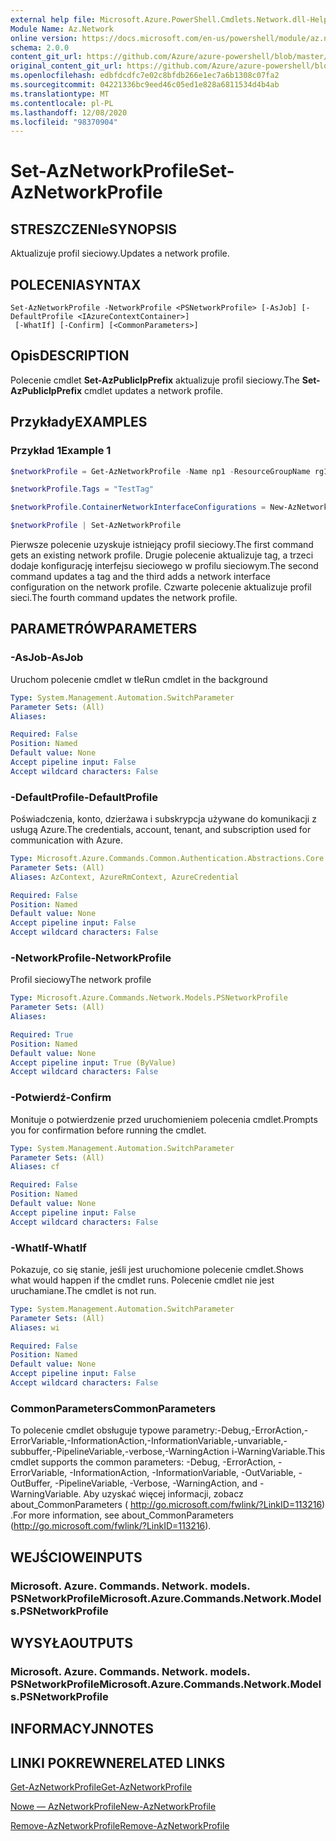 ```yaml
---
external help file: Microsoft.Azure.PowerShell.Cmdlets.Network.dll-Help.xml
Module Name: Az.Network
online version: https://docs.microsoft.com/en-us/powershell/module/az.network/set-aznetworkprofile
schema: 2.0.0
content_git_url: https://github.com/Azure/azure-powershell/blob/master/src/Network/Network/help/Set-AzNetworkProfile.md
original_content_git_url: https://github.com/Azure/azure-powershell/blob/master/src/Network/Network/help/Set-AzNetworkProfile.md
ms.openlocfilehash: edbfdcdfc7e02c8bfdb266e1ec7a6b1308c07fa2
ms.sourcegitcommit: 04221336bc9eed46c05ed1e828a6811534d4b4ab
ms.translationtype: MT
ms.contentlocale: pl-PL
ms.lasthandoff: 12/08/2020
ms.locfileid: "98370904"
---
```

# <span data-ttu-id="db9d1-101">Set-AzNetworkProfile</span><span class="sxs-lookup"><span data-stu-id="db9d1-101">Set-AzNetworkProfile</span></span>

## <span data-ttu-id="db9d1-102">STRESZCZENIe</span><span class="sxs-lookup"><span data-stu-id="db9d1-102">SYNOPSIS</span></span>
<span data-ttu-id="db9d1-103">Aktualizuje profil sieciowy.</span><span class="sxs-lookup"><span data-stu-id="db9d1-103">Updates a network profile.</span></span>

## <span data-ttu-id="db9d1-104">POLECENIA</span><span class="sxs-lookup"><span data-stu-id="db9d1-104">SYNTAX</span></span>

```
Set-AzNetworkProfile -NetworkProfile <PSNetworkProfile> [-AsJob] [-DefaultProfile <IAzureContextContainer>]
 [-WhatIf] [-Confirm] [<CommonParameters>]
```

## <span data-ttu-id="db9d1-105">Opis</span><span class="sxs-lookup"><span data-stu-id="db9d1-105">DESCRIPTION</span></span>
<span data-ttu-id="db9d1-106">Polecenie cmdlet **Set-AzPublicIpPrefix** aktualizuje profil sieciowy.</span><span class="sxs-lookup"><span data-stu-id="db9d1-106">The **Set-AzPublicIpPrefix** cmdlet updates a network profile.</span></span>

## <span data-ttu-id="db9d1-107">Przykłady</span><span class="sxs-lookup"><span data-stu-id="db9d1-107">EXAMPLES</span></span>

### <span data-ttu-id="db9d1-108">Przykład 1</span><span class="sxs-lookup"><span data-stu-id="db9d1-108">Example 1</span></span>
```powershell
$networkProfile = Get-AzNetworkProfile -Name np1 -ResourceGroupName rg1

$networkProfile.Tags = "TestTag"

$networkProfile.ContainerNetworkInterfaceConfigurations = New-AzNetworkProfileContainerNicConfig -Name cnicconfig1

$networkProfile | Set-AzNetworkProfile
```

<span data-ttu-id="db9d1-109">Pierwsze polecenie uzyskuje istniejący profil sieciowy.</span><span class="sxs-lookup"><span data-stu-id="db9d1-109">The first command gets an existing network profile.</span></span> <span data-ttu-id="db9d1-110">Drugie polecenie aktualizuje tag, a trzeci dodaje konfigurację interfejsu sieciowego w profilu sieciowym.</span><span class="sxs-lookup"><span data-stu-id="db9d1-110">The second command updates a tag and the third adds a network interface configuration on the network profile.</span></span> <span data-ttu-id="db9d1-111">Czwarte polecenie aktualizuje profil sieci.</span><span class="sxs-lookup"><span data-stu-id="db9d1-111">The fourth command updates the network profile.</span></span>

## <span data-ttu-id="db9d1-112">PARAMETRÓW</span><span class="sxs-lookup"><span data-stu-id="db9d1-112">PARAMETERS</span></span>

### <span data-ttu-id="db9d1-113">-AsJob</span><span class="sxs-lookup"><span data-stu-id="db9d1-113">-AsJob</span></span>
<span data-ttu-id="db9d1-114">Uruchom polecenie cmdlet w tle</span><span class="sxs-lookup"><span data-stu-id="db9d1-114">Run cmdlet in the background</span></span>

```yaml
Type: System.Management.Automation.SwitchParameter
Parameter Sets: (All)
Aliases:

Required: False
Position: Named
Default value: None
Accept pipeline input: False
Accept wildcard characters: False
```

### <span data-ttu-id="db9d1-115">-DefaultProfile</span><span class="sxs-lookup"><span data-stu-id="db9d1-115">-DefaultProfile</span></span>
<span data-ttu-id="db9d1-116">Poświadczenia, konto, dzierżawa i subskrypcja używane do komunikacji z usługą Azure.</span><span class="sxs-lookup"><span data-stu-id="db9d1-116">The credentials, account, tenant, and subscription used for communication with Azure.</span></span>

```yaml
Type: Microsoft.Azure.Commands.Common.Authentication.Abstractions.Core.IAzureContextContainer
Parameter Sets: (All)
Aliases: AzContext, AzureRmContext, AzureCredential

Required: False
Position: Named
Default value: None
Accept pipeline input: False
Accept wildcard characters: False
```

### <span data-ttu-id="db9d1-117">-NetworkProfile</span><span class="sxs-lookup"><span data-stu-id="db9d1-117">-NetworkProfile</span></span>
<span data-ttu-id="db9d1-118">Profil sieciowy</span><span class="sxs-lookup"><span data-stu-id="db9d1-118">The network profile</span></span>

```yaml
Type: Microsoft.Azure.Commands.Network.Models.PSNetworkProfile
Parameter Sets: (All)
Aliases:

Required: True
Position: Named
Default value: None
Accept pipeline input: True (ByValue)
Accept wildcard characters: False
```

### <span data-ttu-id="db9d1-119">-Potwierdź</span><span class="sxs-lookup"><span data-stu-id="db9d1-119">-Confirm</span></span>
<span data-ttu-id="db9d1-120">Monituje o potwierdzenie przed uruchomieniem polecenia cmdlet.</span><span class="sxs-lookup"><span data-stu-id="db9d1-120">Prompts you for confirmation before running the cmdlet.</span></span>

```yaml
Type: System.Management.Automation.SwitchParameter
Parameter Sets: (All)
Aliases: cf

Required: False
Position: Named
Default value: None
Accept pipeline input: False
Accept wildcard characters: False
```

### <span data-ttu-id="db9d1-121">-WhatIf</span><span class="sxs-lookup"><span data-stu-id="db9d1-121">-WhatIf</span></span>
<span data-ttu-id="db9d1-122">Pokazuje, co się stanie, jeśli jest uruchomione polecenie cmdlet.</span><span class="sxs-lookup"><span data-stu-id="db9d1-122">Shows what would happen if the cmdlet runs.</span></span>
<span data-ttu-id="db9d1-123">Polecenie cmdlet nie jest uruchamiane.</span><span class="sxs-lookup"><span data-stu-id="db9d1-123">The cmdlet is not run.</span></span>

```yaml
Type: System.Management.Automation.SwitchParameter
Parameter Sets: (All)
Aliases: wi

Required: False
Position: Named
Default value: None
Accept pipeline input: False
Accept wildcard characters: False
```

### <span data-ttu-id="db9d1-124">CommonParameters</span><span class="sxs-lookup"><span data-stu-id="db9d1-124">CommonParameters</span></span>
<span data-ttu-id="db9d1-125">To polecenie cmdlet obsługuje typowe parametry:-Debug,-ErrorAction,-ErrorVariable,-InformationAction,-InformationVariable,-unvariable,-subbuffer,-PipelineVariable,-verbose,-WarningAction i-WarningVariable.</span><span class="sxs-lookup"><span data-stu-id="db9d1-125">This cmdlet supports the common parameters: -Debug, -ErrorAction, -ErrorVariable, -InformationAction, -InformationVariable, -OutVariable, -OutBuffer, -PipelineVariable, -Verbose, -WarningAction, and -WarningVariable.</span></span> <span data-ttu-id="db9d1-126">Aby uzyskać więcej informacji, zobacz about_CommonParameters ( http://go.microsoft.com/fwlink/?LinkID=113216) .</span><span class="sxs-lookup"><span data-stu-id="db9d1-126">For more information, see about_CommonParameters (http://go.microsoft.com/fwlink/?LinkID=113216).</span></span>

## <span data-ttu-id="db9d1-127">WEJŚCIOWE</span><span class="sxs-lookup"><span data-stu-id="db9d1-127">INPUTS</span></span>

### <span data-ttu-id="db9d1-128">Microsoft. Azure. Commands. Network. models. PSNetworkProfile</span><span class="sxs-lookup"><span data-stu-id="db9d1-128">Microsoft.Azure.Commands.Network.Models.PSNetworkProfile</span></span>

## <span data-ttu-id="db9d1-129">WYSYŁA</span><span class="sxs-lookup"><span data-stu-id="db9d1-129">OUTPUTS</span></span>

### <span data-ttu-id="db9d1-130">Microsoft. Azure. Commands. Network. models. PSNetworkProfile</span><span class="sxs-lookup"><span data-stu-id="db9d1-130">Microsoft.Azure.Commands.Network.Models.PSNetworkProfile</span></span>

## <span data-ttu-id="db9d1-131">INFORMACYJN</span><span class="sxs-lookup"><span data-stu-id="db9d1-131">NOTES</span></span>

## <span data-ttu-id="db9d1-132">LINKI POKREWNE</span><span class="sxs-lookup"><span data-stu-id="db9d1-132">RELATED LINKS</span></span>

[<span data-ttu-id="db9d1-133">Get-AzNetworkProfile</span><span class="sxs-lookup"><span data-stu-id="db9d1-133">Get-AzNetworkProfile</span></span>](./Get-AzNetworkProfile.md)

[<span data-ttu-id="db9d1-134">Nowe — AzNetworkProfile</span><span class="sxs-lookup"><span data-stu-id="db9d1-134">New-AzNetworkProfile</span></span>](./New-AzNetworkProfile.md)

[<span data-ttu-id="db9d1-135">Remove-AzNetworkProfile</span><span class="sxs-lookup"><span data-stu-id="db9d1-135">Remove-AzNetworkProfile</span></span>](./Remove-AzNetworkProfile.md)
